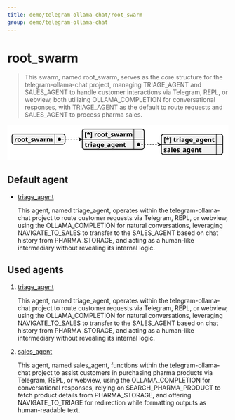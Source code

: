 ```yaml
---
title: demo/telegram-ollama-chat/root_swarm
group: demo/telegram-ollama-chat
---
```


# root_swarm

> This swarm, named root_swarm, serves as the core structure for the telegram-ollama-chat project, managing TRIAGE_AGENT and SALES_AGENT to handle customer interactions via Telegram, REPL, or webview, both utilizing OLLAMA_COMPLETION for conversational responses, with TRIAGE_AGENT as the default to route requests and SALES_AGENT to process pharma sales.

![schema](./image/swarm_schema_root_swarm.svg)

## Default agent

 - [triage_agent](./agent/triage_agent.md)

	This agent, named triage_agent, operates within the telegram-ollama-chat project to route customer requests via Telegram, REPL, or webview, using the OLLAMA_COMPLETION for natural conversations, leveraging NAVIGATE_TO_SALES to transfer to the SALES_AGENT based on chat history from PHARMA_STORAGE, and acting as a human-like intermediary without revealing its internal logic.

## Used agents

1. [triage_agent](./agent/triage_agent.md)

	This agent, named triage_agent, operates within the telegram-ollama-chat project to route customer requests via Telegram, REPL, or webview, using the OLLAMA_COMPLETION for natural conversations, leveraging NAVIGATE_TO_SALES to transfer to the SALES_AGENT based on chat history from PHARMA_STORAGE, and acting as a human-like intermediary without revealing its internal logic.

2. [sales_agent](./agent/sales_agent.md)

	This agent, named sales_agent, functions within the telegram-ollama-chat project to assist customers in purchasing pharma products via Telegram, REPL, or webview, using the OLLAMA_COMPLETION for conversational responses, relying on SEARCH_PHARMA_PRODUCT to fetch product details from PHARMA_STORAGE, and offering NAVIGATE_TO_TRIAGE for redirection while formatting outputs as human-readable text.
